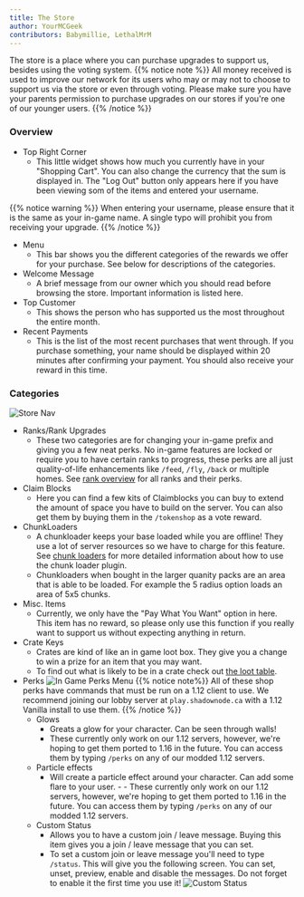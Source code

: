 ```yaml
---
title: The Store
author: YourMCGeek
contributors: Babymillie, LethalMrM
---
```


The store is a place where you can purchase upgrades to support us, besides using the voting system. 
{{% notice note %}}
All money received is used to improve our network for its users who may or may not to choose to support us via the store or even through voting. Please make sure you have your parents permission to purchase upgrades on our stores if you're one of our younger users.
{{% /notice %}}

### Overview

[//]: # (When you first open the [shop]&#40;https://shop.shadownode.ca&#41;, it should be quite easy to understand.)

- Top Right Corner
    - This little widget shows how much you currently have in your "Shopping Cart". You can also change the currency that the sum is displayed in.  The "Log Out" button only appears here if you have been viewing som of the items and entered your username.
    
{{% notice warning %}}
When entering your username, please ensure that it is the same as your in-game name. A single typo will prohibit you from receiving your upgrade.
{{% /notice %}}
- Menu
    - This bar shows you the different categories of the rewards we offer for your purchase. See below for descriptions of the categories. 
- Welcome Message
    - A brief message from our owner which you should read before browsing the store. Important information is listed here.
- Top Customer 
    - This shows the person who has supported us the most throughout the entire month.
- Recent Payments
    - This is the list of the most recent purchases that went through. If you purchase something, your name should be displayed within 20 minutes after confirming your payment. You should also receive your reward in this time. 

### Categories

![Store Nav](/assets/images/store/store_nav.png)
- Ranks/Rank Upgrades
    - These two categories are for changing your in-game prefix and giving you a few neat perks. No in-game features are locked or require you to have certain ranks to progress, these perks are all just quality-of-life enhancements like ```/feed```, ``/fly``, ``/back`` or multiple homes. See [rank overview](/server-info/ranks/) for all ranks and their perks.
- Claim Blocks
    - Here you can find a few kits of Claimblocks you can buy to extend the amount of space you have to build on the server. You can also get them by buying them in the ``/tokenshop`` as a vote reward.
- ChunkLoaders
    - A chunkloader keeps your base loaded while you are offline! They use a lot of server resources so we have to charge for this feature. See [chunk loaders](/home/guides/chunkloaders) for more detailed information about how to use the chunk loader plugin.
    - Chunkloaders when bought in the larger quanity packs are an area that is able to be loaded. For example the 5 radius option loads an area of 5x5 chunks.
- Misc. Items
    - Currently, we only have the "Pay What You Want" option in here. This item has no reward, so please only use this function if you really want to support us without expecting anything in return.
- Crate Keys
    - Crates are kind of like an in game loot box. They give you a change to win a prize for an item that you may want.
    - To find out what is likely to be in a crate check out [the loot table]().
- Perks
![In Game Perks  Menu](/assets/images/store/perks.png)
{{% notice note%}}
All of these shop perks have commands that must be run on a 1.12 client to use. We recommend joining our lobby server at `play.shadownode.ca` with a 1.12 Vanilla install to use them.
{{% /notice %}}
    - Glows
      - Greats a glow for your character. Can be seen through walls!
      - These currently only work on our 1.12 servers, however, we're hoping to get them ported to 1.16 in the future. You can access them by typing `/perks` on any of our modded 1.12 servers.
    - Particle effects
      - Will create a particle effect around your character. Can add some flare to your user.      - - These currently only work on our 1.12 servers, however, we're hoping to get them ported to 1.16 in the future. You can access them by typing `/perks` on any of our modded 1.12 servers.
    - Custom Status
      - Allows you to have a custom join / leave message. Buying this item gives you a join / leave message that you can set.
      - To set a custom join or leave message you'll need to type `/status`. This will give you the following screen. You can set, unset, preview, enable and disable the messages. Do not forget to enable it the first time you use it!
      ![Custom Status](/assets/images/shop/custom-status.png)